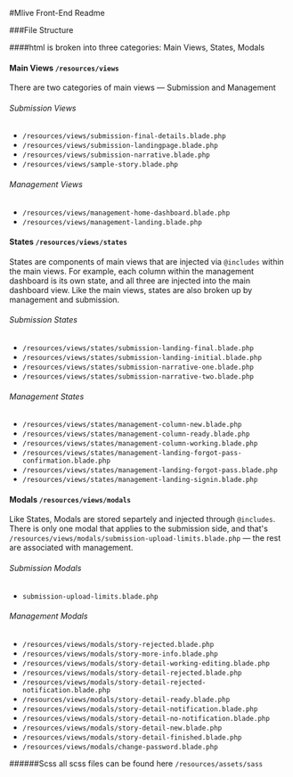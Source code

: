 #Mlive Front-End Readme

###File Structure

####html is broken into three categories: Main Views, States, Modals

#### Main Views `/resources/views`
There are two categories of main views — Submission and Management

###### Submission Views
- `/resources/views/submission-final-details.blade.php`
- `/resources/views/submission-landingpage.blade.php`
- `/resources/views/submission-narrative.blade.php`
- `/resources/views/sample-story.blade.php`

###### Management Views
- `/resources/views/management-home-dashboard.blade.php`
- `/resources/views/management-landing.blade.php`

#### States `/resources/views/states`
States are components of main views that are injected via `@includes` within the main views. For example, each column within the management dashboard is its own state, and all three are injected into the main dashboard view. Like the main views, states are also broken up by management and submission.

###### Submission States
- `/resources/views/states/submission-landing-final.blade.php`
- `/resources/views/states/submission-landing-initial.blade.php`
- `/resources/views/states/submission-narrative-one.blade.php`
- `/resources/views/states/submission-narrative-two.blade.php`

###### Management States
- `/resources/views/states/management-column-new.blade.php`
- `/resources/views/states/management-column-ready.blade.php`
- `/resources/views/states/management-column-working.blade.php`
- `/resources/views/states/management-landing-forgot-pass-confirmation.blade.php`
- `/resources/views/states/management-landing-forgot-pass.blade.php`
- `/resources/views/states/management-landing-signin.blade.php`

#### Modals `/resources/views/modals`
Like States, Modals are stored separtely and injected through `@includes`. There is only one modal that applies to the submission side, and that's `/resources/views/modals/submission-upload-limits.blade.php` — the rest are associated with management.

###### Submission Modals
- `submission-upload-limits.blade.php`

###### Management Modals
- `/resources/views/modals/story-rejected.blade.php`
- `/resources/views/modals/story-more-info.blade.php`
- `/resources/views/modals/story-detail-working-editing.blade.php`
- `/resources/views/modals/story-detail-rejected.blade.php`
- `/resources/views/modals/story-detail-rejected-notification.blade.php`
- `/resources/views/modals/story-detail-ready.blade.php`
- `/resources/views/modals/story-detail-notification.blade.php`
- `/resources/views/modals/story-detail-no-notification.blade.php`
- `/resources/views/modals/story-detail-new.blade.php`
- `/resources/views/modals/story-detail-finished.blade.php`
- `/resources/views/modals/change-password.blade.php`



######Scss
all scss files can be found here `/resources/assets/sass`
